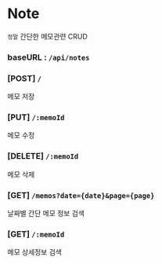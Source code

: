 # Note
`정말` 간단한 메모관련 CRUD 

### baseURL : `/api/notes`

### [POST]  `/`
 메모 저장

### [PUT] `/:memoId`
 메모 수정

### [DELETE] `/:memoId`
 메모 삭제 

### [GET] `/memos?date={date}&page={page}`
 날짜별 간단 메모 정보 검색

### [GET] `/:memoId`
 메모 상세정보 검색
